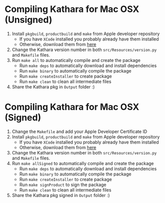 # Compiling Kathara for Mac OSX (Unsigned)

1. Install `pkgbuild`, `productbuild` and `make` from Apple developer repository
	- If you have `XCode` installed you probably already have them installed
	- Otherwise, download them from [here](https://developer.apple.com/devcenter/mac/index.action)
2. Change the Kathara version number in both `src/Resources/version.py` and `Makefile` files.
3. Run `make all` to automatically compile and create the package
	- Run `make deps` to automatically download and install dependencies
	- Run `make binary` to automatically compile the package
	- Run `make createInstaller` to create package
	- Run `make clean` to clean all intermediate files
4. Share the Kathara pkg in `Output` folder :)

# Compiling Kathara for Mac OSX (Signed)

1. Change the `Makefile` and add your Apple Developer Certificate ID
2. Install `pkgbuild`, `productbuild` and `make` from Apple developer repository
	- If you have `XCode` installed you probably already have them installed
	- Otherwise, download them from [here](https://developer.apple.com/devcenter/mac/index.action)
3. Change the Kathara version number in both `src/Resources/version.py` and `Makefile` files.
4. Run `make allSigned` to automatically compile and create the package
	- Run `make deps` to automatically download and install dependencies
	- Run `make binary` to automatically compile the package
	- Run `make createInstaller` to create package
	- Run `make signProduct` to sign the package
	- Run `make clean` to clean all intermediate files
5. Share the Kathara pkg signed in `Output` folder :)
